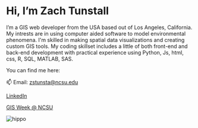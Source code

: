 # Hi, I’m Zach Tunstall

 
I’m a GIS web developer from the USA based out of Los Angeles, California.
My intrests are in using computer aided software to model environmental phenomena.
I'm skilled in making spatial data visualizations and creating custom GIS tools.
My coding skillset includes a little of both front-end and back-end development with
practical experience using Python, Js, html, css, R, SQL, MATLAB, SAS.

You can find me here:

📫 Email: zstunsta@ncsu.edu

[LinkedIn](https://www.linkedin.com/in/zach-tunstall-0421b384/)
 
[GIS Week @ NCSU](https://www.gisweekatncstate.org/about)
 
 
![hippo](https://media3.giphy.com/media/aUovxH8Vf9qDu/giphy.gif)
